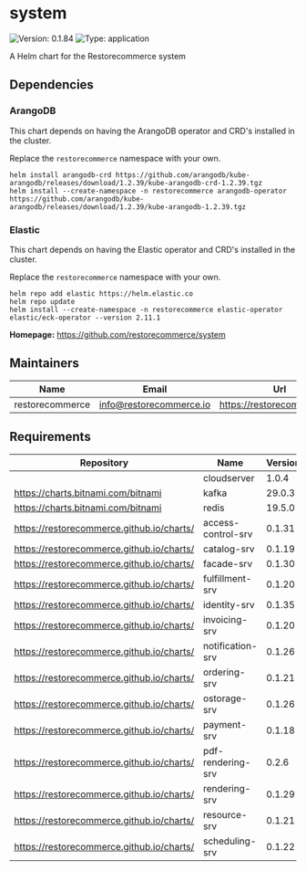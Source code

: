 # system

![Version: 0.1.84](https://img.shields.io/badge/Version-0.1.84-informational?style=flat-square) ![Type: application](https://img.shields.io/badge/Type-application-informational?style=flat-square)

A Helm chart for the Restorecommerce system

## Dependencies

### ArangoDB

This chart depends on having the ArangoDB operator and CRD's installed in the cluster.

Replace the `restorecommerce` namespace with your own.

```shell
helm install arangodb-crd https://github.com/arangodb/kube-arangodb/releases/download/1.2.39/kube-arangodb-crd-1.2.39.tgz
helm install --create-namespace -n restorecommerce arangodb-operator https://github.com/arangodb/kube-arangodb/releases/download/1.2.39/kube-arangodb-1.2.39.tgz
```

### Elastic

This chart depends on having the Elastic operator and CRD's installed in the cluster.

Replace the `restorecommerce` namespace with your own.

```shell
helm repo add elastic https://helm.elastic.co
helm repo update
helm install --create-namespace -n restorecommerce elastic-operator elastic/eck-operator --version 2.11.1
```

**Homepage:** <https://github.com/restorecommerce/system>

## Maintainers

| Name | Email | Url |
| ---- | ------ | --- |
| restorecommerce | <info@restorecommerce.io> | <https://restorecommerce.io/> |

## Requirements

| Repository | Name | Version |
|------------|------|---------|
|  | cloudserver | 1.0.4 |
| https://charts.bitnami.com/bitnami | kafka | 29.0.3 |
| https://charts.bitnami.com/bitnami | redis | 19.5.0 |
| https://restorecommerce.github.io/charts/ | access-control-srv | 0.1.31 |
| https://restorecommerce.github.io/charts/ | catalog-srv | 0.1.19 |
| https://restorecommerce.github.io/charts/ | facade-srv | 0.1.30 |
| https://restorecommerce.github.io/charts/ | fulfillment-srv | 0.1.20 |
| https://restorecommerce.github.io/charts/ | identity-srv | 0.1.35 |
| https://restorecommerce.github.io/charts/ | invoicing-srv | 0.1.20 |
| https://restorecommerce.github.io/charts/ | notification-srv | 0.1.26 |
| https://restorecommerce.github.io/charts/ | ordering-srv | 0.1.21 |
| https://restorecommerce.github.io/charts/ | ostorage-srv | 0.1.26 |
| https://restorecommerce.github.io/charts/ | payment-srv | 0.1.18 |
| https://restorecommerce.github.io/charts/ | pdf-rendering-srv | 0.2.6 |
| https://restorecommerce.github.io/charts/ | rendering-srv | 0.1.29 |
| https://restorecommerce.github.io/charts/ | resource-srv | 0.1.21 |
| https://restorecommerce.github.io/charts/ | scheduling-srv | 0.1.22 |
